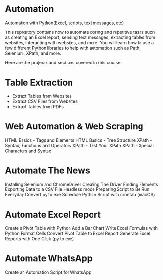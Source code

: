 # Automation
Automation with Python(Excel, scripts, text messages, etc)

This repository contains how to automate boring and repetitive tasks such as creating an Excel report, sending text messages, extracting tables from websites, interacting with websites, and more. You will learn how to use a few different Python libraries to help with automation such as Path, Selenium, XPath, and more.

Here are the projects and sections covered in this course:

<h1> Table Extraction </h1>
<ul>
  <li>Extract Tables from Websites</li>
  <li>Extract CSV Files from Websites</li>
  <li>Extract Tables from PDFs</li>
</ul>

<h1> Web Automation & Web Scraping </h1>
HTML Basics - Tags and Elements
HTML Basics - Tree Structure
XPath - Syntax, Functions and Operators
XPath - Test Your XPath
XPath - Special Characters and Syntax

<h1> Automate The News </h1>
Installing Selenium and ChromeDriver
Creating The Driver
Finding Elements
Exporting Data to a CSV File
Headless mode
Preparing Script to Be Run Everyday
Convert py to exe
Schedule Python Script with crontab (macOS)
<h1> Automate Excel Report </h1>
Create a Pivot Table with Python
Add a Bar Chart
Write Excel Formulas with Python
Format Cells
Convert Pivot Table to Excel Report
Generate Excel Reports with One Click (py to exe)

<h1> Automate WhatsApp </h1>
Create an Automation Script for WhatsApp

